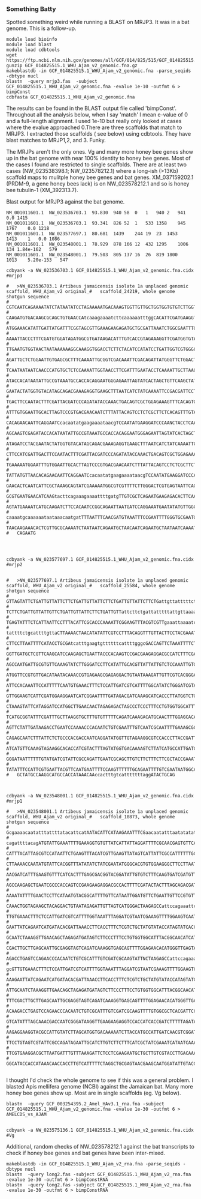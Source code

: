 ### Something Batty


Spotted something weird while running a BLAST on MRJP3. It was in a bat genome. This is a follow-up. 



```
module load bioinfo
module load blast
module load cdbtools
wget https://ftp.ncbi.nlm.nih.gov/genomes/all/GCF/014/825/515/GCF_014825515.1_WHU_Ajam_v2/GCF_014825515.1_WHU_Ajam_v2_genomic.fna.gz
gunzip GCF_014825515.1_WHU_Ajam_v2_genomic.fna.gz
makeblastdb -in GCF_014825515.1_WHU_Ajam_v2_genomic.fna -parse_seqids -dbtype nucl
blastn  -query mrjp3.fas  -subject GCF_014825515.1_WHU_Ajam_v2_genomic.fna -evalue 1e-10 -outfmt 6 > bimpConst
cdbfasta GCF_014825515.1_WHU_Ajam_v2_genomic.fna
```

The results can be found in the BLAST output file called 'bimpConst'. Throughout all the analysis below, when I say 'match' I mean e-value of 0 and a full-length alignment. I used 1e-10  but really only looked at cases where the evalue approached 0.There are three scaffolds that match to MRJP3. I extracted those scaffolds ( see below) using cdbtools. They have blast matches to MRJP1,2, and 3. Funky. 


The MRJPs aren't the only ones. Vg and many more honey bee genes show up in the bat genome with near 100% identity to honey bee genes. Most of the cases I found are restricted to single scaffolds. There are at least two cases (NW_023538398.1; NW_023578212.1) where a long-ish (>13Kb) scaffold maps to mulitple honey bee genes and bat genes. XM_037159202.1 (PRDM-9, a gene honey bees lack) is on NW_023578212.1 and so is honey bee tubulin-1 (XM_392313.7).


Blast output for MRJP3 against the bat genome. 
```
NM_001011601.1	NW_023536703.1	93.830	940	58	0	1	940	2	941	0.0	1415
NM_001011601.1	NW_023536703.1	93.341	826	52	1	533	1358	945	1767	0.0	1218
NM_001011601.1	NW_023577697.1	80.681	1439	244	19	23	1453	1413	1	0.0	1086
NM_001011601.1	NW_023548001.1	78.929	878	166	12	432	1295	1006	134	1.84e-162	579
NM_001011601.1	NW_023548001.1	79.503	805	137	16	26	819	1800	1013	5.20e-153	547
```



```
cdbyank -a NW_023536703.1 GCF_014825515.1_WHU_Ajam_v2_genomic.fna.cidx #mrjp3

#	>NW_023536703.1 Artibeus jamaicensis isolate 1a unplaced genomic scaffold, WHU_Ajam_v2 original_#	scaffold_24219, whole genome shotgun sequence
#	CGTCAATCAGAAAATATCTATAATATCCTAGAAAAATGACAAAGTGGTTGTTGCTGGTGGTGTGTCTTGGTATAGCTTGT
#	CAAGATGTGACAAGCGCAGCTGTGAACCAtcaaagaaaatcttcaaaaaatttggCACATTCGATGAAGGTGATCTACGA
#	ATGGAAACATATTGATTATGATTTCGGTAGCGTTGAAAGAAGAGATGCTGCGATTAAATCTGGCGAATTTGATCACACAA
#	AAAATTACCCTTTCGATGTGGATAGATGGCGTGATAAGACATTTGTCACCGTAGAAAGGTTCGATGGTGTACCTTCTTCT
#	TTGAATGTGGTAACTAATAAAAAAGGCAAAGGTGGACCTCTTCTACATCCATATCCTGATTGGTCGTGGGCGAACTATAA
#	AGATTGCTCTGGAATTGTGAGCGCTTTCAAAATTGCGGTCGACAAATTCGACAGATTATGGGTTCTGGACTCAGGTCTTG
#	TCAATAATAATCAACCCATGTGCTCTCCAAAATTGGTAACCTTCGATTTGAATACCTCAAAATTGCTTAAGCAAGTCGAG
#	ATACCACATAATATTGCCGTAAATGCCACCACAGGAATGGGAGAATTAGTATCACTAGCTGTTCAAGCTATAGATCCTAC
#	GAATACTATGGTGTACATAGCAGACGAAAGAGGTGAAGCTTTAATCATCTATCAAAATTCCGACGATTCCTTCCATCGAT
#	TGACTTCCAATACTTTCGATTACGATCCCAGATATACCAAACTGACAGTCGCTGGAGAAAGTTTCACAGTGAAAAATGGA
#	ATTTGTGGAATTGCACTTAGTCCCGTGACGAACAATCTTTATTACAGTCCTCTCGCTTCTCACAGTTTGTATTATGTTAA
#	CACAGAACAATTCAGGAATCcacaatatgaagaaaataacgTCCAATATGAAGGATCCCAANCTACCTCAAAATTGCTTA
#	AGCAAGTCGAGATACCACATAATATTGCCGTAAATGCCACCACAGGAATGGGAGAATTAGTATCACTAGCTGTTCAAGCT
#	ATAGATCCTACGAATACTATGGTGTACATAGCAGACGAAAGAGGTGAAGCTTTAATCATCTATCAAAATTCCGACGATTC
#	CTTCCATCGATTGACTTCCAATACTTTCGATTACGATCCCAGATATACCAAACTGACAGTCGCTGGAGAAAGTTTCACAG
#	TGAAAAATGGAATTTGTGGAATTGCACTTAGTCCCGTGACGAACAATCTTTATTACAGTCCTCTCGCTTCTCACAGTTTG
#	TATTATGTTAACACAGAACAATTCAGGAATCcacaatatgaagaaaataacgTCCAATATGAAGGATCCCAAGATATTTT
#	GAACACTCAATCATTCGCTAAAGCAGTATCGAAAAATGGCGTCGTTTTCTTGGGACTCGTGAGTAATTCAGCTGTTGGCT
#	GCGTGAATGAACATCAAGtacttcagaaagaaaattttgatgTTGTCGCTCAGAATGAAGAGACACTTCAAATGATCGTT
#	AGTATGAAAATCATGCAAGATCTTCCACAATCCGGCAGAATTAATGATCCAGGAAATGAATATATGTTGGCTTTAAGtaa
#	caaaatgcaaaaaataataaacaatgatTTTAATTTCAACGATGTAAATTTCCGAATTTTGGGTGCGAATGTAAATGATT
#	TAACAAGAAACACTCGTTGCGCAAAATCTAATAATCAGAATGCTAACAATCAGAATGCTAATAATCAAAATGCTAACAAT
#	CAGAATG




cdbyank -a NW_023577697.1 GCF_014825515.1_WHU_Ajam_v2_genomic.fna.cidx #mrjp2


#	>NW_023577697.1 Artibeus jamaicensis isolate 1a unplaced genomic scaffold, WHU_Ajam_v2 original_#	scaffold_25584, whole genome shotgun sequence
#	GTTAGTATTCTGATTGTTATTCTTCTGATTGTTATTCTTCTGATTGTTATTCTTCTGattgttatttttctgattgTTAT
#	TCTTCTGATTGTTATTGTTCTGATTGTTATTCTTCTGATTGTTattcttctgattatttttattgttaaaatttgcGCAA
#	TGAGTATTTCTCATTAATTCCTTTACATTCGCACCCAAAATTCGGAAGTTTACGTCGTTgaaattaaaatcattatttac
#	tattttctgcattttgttaCTTAAAACTAACATATATTCGTCCTTTACAGGTTTGTTACTTCCTACGAAATGTGGAAGCT
#	CTTCCTTAATTTTCATACCTGCGAtcatttgaagtgttttttcattttgggcGACCAGTTCTAAATTTTCTCTCTGAAGT
#	GGTTGATGCTCGTTCAAGCATCCAAGAGCTGAATTACCCACAAGTCCGACGAAGAGGACGCCATCTTTCGATACTGCTTT
#	AGCCAATGATTGCGTGTTCAAAGTATCTTGGGATCCTTCATATTGCACGTTATTATTGTCTCCAAATTGTGATTTCATAA
#	ATGGTTCCGTGTTGACATAATACAAACCGTGAGAAGCGAGAGGACTGTAATAAAGATTGTTCGTCACGGGACTAAGAGCC
#	ATTCCACAAATTCCATTTTTCAATGTGAAACTTTCTCCATTGATCGTCATTTTGGCATATCTGGGATCGTAATCGAAAGT
#	GTTGGAAGTCATTCGATGGAAGGAATCATCGGAATTTTGATAGACGATCAAAGCATCACCCTTATGGTCTGCTATGTATA
#	CTAAAGTATTCATAGGATCCATGGCTTGAACAACTAGAGAGACTAGCCCTCCCTTTCCTGTGGTGGCATTTACGGCAATA
#	TCATGCGGTATTTCGATTTGCTTAAGGTGCTTTGTGTTTTTCAGATCAAAGACATGCAACTTTGGAGCACATATAGGTTC
#	AGTTCTATTGATAAGACCTGAATCCAAAACCCACAATCTGTCGAATTTGTCAATCGCAATTTTGAAAGCGCTCACGATTC
#	CAGAGCAATCTTTATTCTCTGCCCACGACCAATCAGGATATGGTTGTAGAAGGCGTCCACCCTTACCGATTTTGTTAGAT
#	ATCATGTTCAAAGTAGAAGGCACACCATCGTACTTTAGTATGGTGACAAAAGTCTTATCATGCCATTGATCGACATCGAA
#	GGGATAATTTTTTGTATGATCGTATTCGCCAGATTGAATCGCAGCTTGTCTTCTTTCTTCGCTACCGAAATCATAATCGA
#	TATATTTCCATTCGTGAATTACGTTCAATGAATTTTCCAAGTTTTTTGCAGAATTTTGTCGAATAATGGCACCTTGACAA
#	GCTATGCCAAGGCATGCCACCATAAACAAccactttgtcatttttttaggATACTGCAG



cdbyank -a NW_023548001.1 GCF_014825515.1_WHU_Ajam_v2_genomic.fna.cidx #mrjp1

#	>NW_023548001.1 Artibeus jamaicensis isolate 1a unplaced genomic scaffold, WHU_Ajam_v2 original_#	scaffold_10873, whole genome shotgun sequence
#	GcgaaaacaatatttattttatacattcatAATACATTCATAAGAAATTTCGaacaatatttaatatatatcgaaaaaaa
#	cagattttacagATGTATTGAAATTTTGAAAGGTGTGTTATCATTATTAGGATTTTCGCAACGAGTGTTCAATATCAAGT
#	CATTTACATTAGCGTCCATAATTCTGAAGTTTACATCGTTGAAGTTATAGTCATTATTCGCCATTTTTTGCATTCTGTTA
#	CTTAAAACCAATATGTATTCACGGTTTATATATCTATCGAATATGGGCACGTGTGGAAGGGCTTCCTTAATCTTCATGCC
#	AACGATCATTTGAAGTGTTTCATCACTTTGAGCGACGGTACGGATATTGTGTCTTTCAAGTGATCGATGTTCGTTCCAGC
#	AGCCAAGAGCTGAATCGCCCACCAGTCCGAAGAAGAGGACGCCACTTTTCGATACTACTTTAGCAGACGATTGGGTATCC
#	AAAATATTTTGAACTCCTTCATAATGTACGGCATTTTGTTCATAATTGGATGTTCTGAATTGTTCCGTGTTAACATAATA
#	CAAACTGGTAGAAGCTACAGGACTGTAATAGAGATTGTTAGTCATGGGACTAAGAGCCattccagaaattccactttgcG
#	TTGTGAAACTTTCTCCATTGATCGTCATTTTGGTAAATTTAGGATCGTAATCGAAAGTTTTGGAAGTCAATCGATGGAAA
#	GAATTATCAGAATCATGATACACGATTAAACCTTCACCTTTCTCGTCTGCTATGTATACCATAGTATCACCATTTATATT
#	GCAATCTAAAGGTTGAACAGCTAGAGATGATAGTCTTCCCTTTCCTGTGGTGGCATTTACGGCAACATCATGCGGTATTT
#	CGACTTGCTTGAGCAATTGCGAGGTAGTCAGATCAAAGGTGAGCAGTTTTGGAGAACACATGGGTTGAGTATTATTGACA
#	AGACCTGAGTCCAGAACCCACAATCTGTCGCATTTGTCGATCGCAAGTATTNCTAAGAGCCattccagaaattccacttt
#	gcGTTGTGAAACTTTCTCCATTGATCGTCATTTTGGTAAATTTAGGATCGTAATCGAAAGTTTTGGAAGTCAATCGATGG
#	AAAGAATTATCAGAATCATGATACACGATTAAACCTTCACCTTTCTCGTCTGCTATGTATACCATAGTATCACCATTTAT
#	ATTGCAATCTAAAGGTTGAACAGCTAGAGATGATAGTCTTCCCTTTCCTGTGGTGGCATTTACGGCAACATCATGCGGTA
#	TTTCGACTTGCTTGAGCAATTGCGAGGTAGTCAGATCAAAGGTGAGCAGTTTTGGAGAACACATGGGTTGAGTATTATTG
#	ACAAGACCTGAGTCCAGAACCCACAATCTGTCGCATTTGTCGATCGCAAGTTTTGTGGCGCTCACGATTCCAGAGCAATC
#	GTCATATTTAGCAAACGACCAATCGGGATAAGGTTGAAGAAGAGGTCCACCATCACCGATCTTTTTAGATATCACGTTCA
#	AAGAGGAAGGTACGCCATTGTATCTTAGCATGGTGACAAAAATCTTACCATGCCATTGATCAACGTCGGATGGATAATTT
#	TTCCTGTAGTCGTATTCGCCAGATAGAATTGCATCTTGTCTTCTTTCATCGCTATCGAAATCATAATCAAAGAATTTCCA
#	TTCGTGAAGGACGCTTAATGATTTGTTTAAAGATTCTCCTCGAAGAATGCTGCTTGTCGTACCTTGACAAACTATGCCAA
#	GGCATACCACCATAAACAACCACCTTGTCATTTTTCTAGGCTGCGAGTAACGAAGCAATGGATATTGTACGTGAA


```



I thought I'd check the whole genome to see if this was a general problem. I blasted Apis mellifera genome (NCBI) against the Jamaican bat. Many more honey bee genes show up. Most are in single scaffolds (eg. Vg below). 



```
blastn  -query GCF_003254395.2_Amel_HAv3.1_rna.fna -subject GCF_014825515.1_WHU_Ajam_v2_genomic.fna -evalue 1e-30 -outfmt 6 > AMELCDS_vs_AJAM


cdbyank -a NW_023575136.1 GCF_014825515.1_WHU_Ajam_v2_genomic.fna.cidx #Vg

```



Additional, random checks of NW_023578212.1 against the bat transcripts to check if honey bee genes and bat genes have been inter-mixed. 

```
makeblastdb -in GCF_014825515.1_WHU_Ajam_v2_rna.fna -parse_seqids -dbtype nucl
blastn  -query long2.fas -subject GCF_014825515.1_WHU_Ajam_v2_rna.fna -evalue 1e-30 -outfmt 6 > bimpConstRNA
blastn  -query long2.fas -subject GCF_014825515.1_WHU_Ajam_v2_rna.fna -evalue 1e-30 -outfmt 6 > bimpConstRNA

```



















